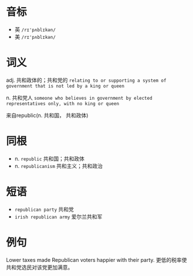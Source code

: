 # 音标

- 英 `/rɪ'pʌblɪkən/`
- 美 `/rɪ'pʌblɪkən/`

# 词义

adj. 共和政体的；共和党的
`relating to or supporting a system of government that is not led by a king or queen`

n. 共和党人
`someone who believes in government by elected representatives only, with no king or queen`



来自republic(n. 共和国， 共和政体)

# 同根

- n. `republic` 共和国；共和政体
- n. `republicanism` 共和主义；共和政治

# 短语

- `republican party` 共和党
- `irish republican army` 爱尔兰共和军

# 例句

Lower taxes made Republican voters happier with their party.
更低的税率使共和党选民对该党更加满意。


